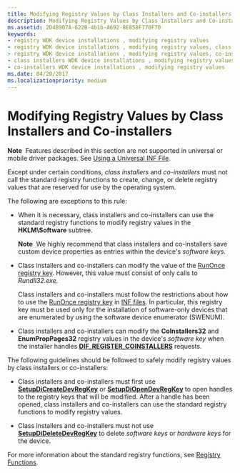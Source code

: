 ```yaml
---
title: Modifying Registry Values by Class Installers and Co-installers
description: Modifying Registry Values by Class Installers and Co-installers
ms.assetid: 2D4B907A-622B-4b1b-A692-8E858F770F70
keywords:
- registry WDK device installations , modifying registry values
- registry WDK device installations , modifying registry values, class installers
- registry WDK device installations , modifying registry values, co-installers
- class installers WDK device installations , modifying registry values
- co-installers WDK device installations , modifying registry values
ms.date: 04/20/2017
ms.localizationpriority: medium
---
```


# Modifying Registry Values by Class Installers and Co-installers


**Note**  Features described in this section are not supported in universal or mobile driver packages. See [Using a Universal INF File](using-a-universal-inf-file.md).

 

Except under certain conditions, *class installers* and *co-installers* must not call the standard registry functions to create, change, or delete registry values that are reserved for use by the operating system.

The following are exceptions to this rule:

-   When it is necessary, class installers and co-installers can use the standard registry functions to modify registry values in the **HKLM\\Software** subtree.

    **Note**  We highly recommend that class installers and co-installers save custom device properties as entries within the device's *software keys*.

     

-   Class installers and co-installers can modify the value of the [RunOnce registry key](runonce-registry-key.md). However, this value must consist of only calls to *Rundll32.exe*.

    Class installers and co-installers must follow the restrictions about how to use the [RunOnce registry key](runonce-registry-key.md) in [INF files](overview-of-inf-files.md). In particular, this registry key must be used only for the installation of software-only devices that are enumerated by using the software device enumerator (SWENUM).




-   Class installers and co-installers can modify the **CoInstallers32** and **EnumPropPages32** registry values in the device's *software key* when the installer handles [**DIF_REGISTER_COINSTALLERS**](./dif-register-coinstallers.md) requests.

The following guidelines should be followed to safely modify registry values by class installers or co-installers:

-   Class installers and co-installers must first use [**SetupDiCreateDevRegKey**](/windows/win32/api/setupapi/nf-setupapi-setupdicreatedevregkeya) or [**SetupDiOpenDevRegKey**](/windows/win32/api/setupapi/nf-setupapi-setupdiopendevregkey) to open handles to the registry keys that will be modified. After a handle has been opened, class installers and co-installers can use the standard registry functions to modify registry values.

-   Class installers and co-installers must not use [**SetupDiDeleteDevRegKey**](/windows/win32/api/setupapi/nf-setupapi-setupdideletedevregkey) to delete *software keys* or *hardware keys* for the device.

For more information about the standard registry functions, see [Registry Functions](/windows/win32/sysinfo/registry-functions).
